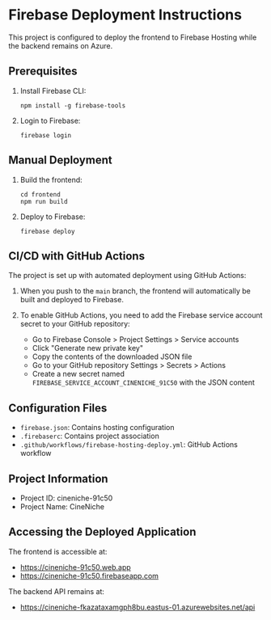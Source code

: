 # Firebase Deployment Instructions

This project is configured to deploy the frontend to Firebase Hosting while the backend remains on Azure.

## Prerequisites

1. Install Firebase CLI:
   ```
   npm install -g firebase-tools
   ```

2. Login to Firebase:
   ```
   firebase login
   ```

## Manual Deployment

1. Build the frontend:
   ```
   cd frontend
   npm run build
   ```

2. Deploy to Firebase:
   ```
   firebase deploy
   ```

## CI/CD with GitHub Actions

The project is set up with automated deployment using GitHub Actions:

1. When you push to the `main` branch, the frontend will automatically be built and deployed to Firebase.

2. To enable GitHub Actions, you need to add the Firebase service account secret to your GitHub repository:
   - Go to Firebase Console > Project Settings > Service accounts
   - Click "Generate new private key"
   - Copy the contents of the downloaded JSON file
   - Go to your GitHub repository Settings > Secrets > Actions
   - Create a new secret named `FIREBASE_SERVICE_ACCOUNT_CINENICHE_91C50` with the JSON content

## Configuration Files

- `firebase.json`: Contains hosting configuration
- `.firebaserc`: Contains project association
- `.github/workflows/firebase-hosting-deploy.yml`: GitHub Actions workflow

## Project Information

- Project ID: cineniche-91c50
- Project Name: CineNiche

## Accessing the Deployed Application

The frontend is accessible at:
- https://cineniche-91c50.web.app
- https://cineniche-91c50.firebaseapp.com

The backend API remains at:
- https://cineniche-fkazataxamgph8bu.eastus-01.azurewebsites.net/api 